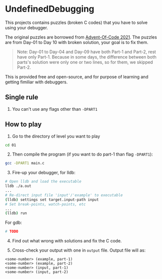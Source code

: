 # UndefinedDebugging

This projects contains puzzles (broken C codes) that you have to solve using your debugger.

The original puzzles are borrowed from [Advent-Of-Code 2021](https://adventofcode.com/2021). The puzzles are from Day-01 to Day 10 with broken solution, your goal is to fix them.

> Note: Day-01 to Day-04 and Day-09 have both Part-1 and Part-2, rest have only Part-1. Because in some days, the difference between both parts's solution were only one or two lines, so for them, we skipped Part-2.

This is provided free and open-source, and for purpose of learning and getting fimiliar with debuggers.

## Single rule
1. You can't use any flags other than `-DPART1`

## How to play

1. Go to the directory of level you want to play
```bash
cd 01
```

2. Then compile the program (if you want to do part-1 than flag `-DPART1`):
```bash
gcc -DPART1 main.c
```

3. Fire-up your debugger, for lldb:
```bash
# Open lldb and load the executable
lldb ./a.out
...
# Re-direct input file 'input'/'example' to executable
(lldb) settings set target.input-path input
# Set break-points, watch-points, etc
...
(lldb) run
```
For gdb:
```bash
# TODO
```

4. Find out what wrong with solutions and fix the C code.

5. Cross-check your output with one in `output` file. Output file will as:
```
<some-number> (example, part-1)
<some-number> (example, part-2)
<some-number> (input, part-1)
<some-number> (input, part-2)
```